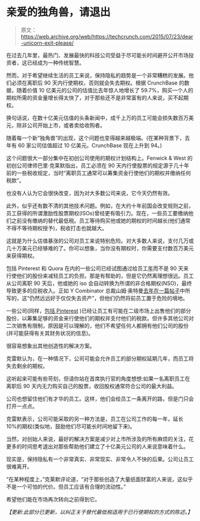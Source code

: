 # 亲爱的独角兽，请退出

> 原文：<https://web.archive.org/web/https://techcrunch.com/2015/07/23/dear-unicorn-exit-please/>

在过去几年里，最热门、发展最快的科技公司受益于尽可能长时间避开公开市场投资者，这已经成为一种传统智慧。

然而，对于希望继续生活的员工来说，保持隐私的趋势是一个非常糟糕的发展。他们必须在离职后 90 天内行使期权，否则就会失去期权。根据 CrunchBase 的数据，随着价值 10 亿美元的公司的估值比去年惊人地增长了 59.7%，购买一个人的期权所需的资金量增长得太快了，对于那些还不是非常富有的人来说，买不起期权。

换句话说，在数十亿美元估值的头条新闻中，成千上万的员工可能会损失数百万美元，除非公司开始上市，或者卖给收购者。

随着每一个新“独角兽”的出现，这个问题也变得越来越极端。(在某种背景下，去年有 60 家公司估值超过 10 亿美元。CrunchBase 现在上升到 94。)

这个问题很大一部分集中在初创公司使用的期权计划结构上。Fenwick & West 的初创公司律师巴里·克莱默指出，员工必须在 90 天内行使股票的规定源于几十年前的一些税收规定，当时“离职员工通常可以筹集资金行使他们的期权并缴纳任何税款”。

也没有人认为它会很快改变，因为对大多数公司来说，它今天仍然有效。

此外，似乎还有数不清的其他技术问题。例如，在大约十年前国会改变规则之前，员工获得的所谓激励性股票期权(ISOs)曾经更有吸引力。现在，一些员工要缴纳他们之前没有缴纳的替代最低税。员工等待购买他或她的期权的时间越长(他们通常不得不等待期权授予)，税收打击也就越大。

这就是为什么估值暴涨的公司对员工来说特别危险。对大多数人来说，支付几万或几十万美元已经够难的了。你可以想象，当你没有期权时，你需要支付数百万美元来获得期权。

包括 Pinterest 和 Quora 在内的一些公司已经试图通过给员工[年](https://web.archive.org/web/20230325184905/http://fortune.com/2015/03/23/pinterest-employee-taxes/)而不是 90 天来行使他们的股份来减轻员工的负担。那是有帮助的，但是它仍然离理想很远。员工从公司离职 90 天后，他或她的 iso 会自动转换为所谓的非合格期权(NSO)，最终导致更多的应税收入。正如 Y Combinator 总裁山姆·奥特曼[去年在一篇帖子](https://web.archive.org/web/20230325184905/http://blog.samaltman.com/employee-equity)中所写的，这“仍然远远好于仅仅失去资产”，但他们仍然将前员工置于危险的境地。

一些公司(同样，[包括 Pinterest](https://web.archive.org/web/20230325184905/http://recode.net/2015/05/08/pinterest-adds-186-million-to-series-g-round-lets-employees-sell-shares/) )已经让员工有可能在二级市场上出售他们的部分股份，以筹集足够的资金来行使他们的期权并支付他们的税款。但许多其他公司对二次销售有限制，原因是可以理解的，他们不希望任何人都拥有他们公司的股份(并可能获得有关其财务状况的信息)。

很容易想象出其他创造性的解决方案。

克雷默认为，在一种情况下，公司可能会允许员工的部分期权延期几年，而员工将失去剩余的期权。

这听起来可能有些苛刻，但请你站在首席执行官的角度想想:如果一名离职员工在离职后 90 天内无力购买自己的股票，收回股权通常符合公司的最大利益。

公司也想留住他们有才华的员工。这样，他们会给员工一条离开的路，但是门只会打开一点点。

克雷默表示，公司可能采取的另一种方法是，员工在公司工作的每一年，延长 10%的期权(类似地，鼓励他们尽可能长时间地留下来)。

当然，对创始人来说，最好的解决方案是减少对上市所涉及的所有麻烦的关注，花更多的时间思考退出对那些帮助他们建立了十亿美元公司的人来说意味着什么。

现实是，保持隐私有一个非常真实、非常现实、非常令人不快的后果。公司让员工很难离开。

“在某种程度上，”克莱默评论道，“对于那些创造了大量纸面财富的人来说，这似乎不是一个可怕的代价。但员工应该有合理的流动性。”

希望他们能在市场再次转向之前得到它。

*【更新:此部分已更新，以纠正关于替代最低税适用于已行使期权的方式的陈述。】*